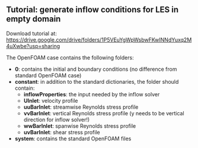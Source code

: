 ## Tutorial: generate inflow conditions for LES in empty domain
Download tutorial at: https://drive.google.com/drive/folders/1P5VEuYgWpWsbwFKwINNdYuxq2M4uXwbe?usp=sharing

The OpenFOAM case contains the following folders:
  - **0**: contains the initial and boundary conditions (no difference from standard OpenFOAM case)
  - **constant**: in addition to the standard dictionaries, the folder should contain:
      - **inflowProperties**: the input needed by the inflow solver 
      - **UInlet**: velocity profile
      - **uuBarInlet**: streamwise Reynolds stress profile
      - **vvBarInlet**: vertical Reynolds stress profile (y needs to be vertical direction for inflow solver!)
      - **wwBarInlet**: spanwise Reynolds stress profile
      - **uvBarInlet**: shear stress profile
  - **system**: contains the standard OpenFOAM files
     
